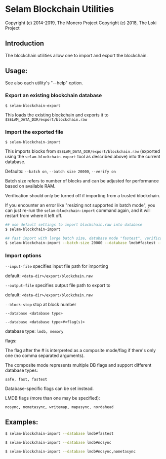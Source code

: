 # Selam Blockchain Utilities

Copyright (c) 2014-2019, The Monero Project
Copyright (c)      2018, The Loki Project

## Introduction

The blockchain utilities allow one to import and export the blockchain.

## Usage:

See also each utility's "--help" option.

### Export an existing blockchain database

`$ selam-blockchain-export`

This loads the existing blockchain and exports it to `$SELAM_DATA_DIR/export/blockchain.raw`

### Import the exported file

`$ selam-blockchain-import`

This imports blocks from `$SELAM_DATA_DIR/export/blockchain.raw` (exported using the
`selam-blockchain-export` tool as described above) into the current database.

Defaults: `--batch on`, `--batch size 20000`, `--verify on`

Batch size refers to number of blocks and can be adjusted for performance based on available RAM.

Verification should only be turned off if importing from a trusted blockchain.

If you encounter an error like "resizing not supported in batch mode", you can just re-run
the `selam-blockchain-import` command again, and it will restart from where it left off.

```bash
## use default settings to import blockchain.raw into database
$ selam-blockchain-import

## fast import with large batch size, database mode "fastest", verification off
$ selam-blockchain-import --batch-size 20000 --database lmdb#fastest --verify off

```

### Import options

`--input-file`
specifies input file path for importing

default: `<data-dir>/export/blockchain.raw`

`--output-file`
specifies output file path to export to

default: `<data-dir>/export/blockchain.raw`

`--block-stop`
stop at block number

`--database <database type>`

`--database <database type>#<flag(s)>`

database type: `lmdb, memory`

flags:

The flag after the # is interpreted as a composite mode/flag if there's only
one (no comma separated arguments).

The composite mode represents multiple DB flags and support different database types:

`safe, fast, fastest`

Database-specific flags can be set instead.

LMDB flags (more than one may be specified):

`nosync, nometasync, writemap, mapasync, nordahead`

## Examples:

```bash
$ selam-blockchain-import --database lmdb#fastest

$ selam-blockchain-import --database lmdb#nosync

$ selam-blockchain-import --database lmdb#nosync,nometasync
```
